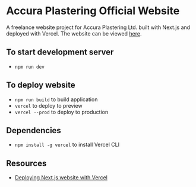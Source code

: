 # Accura Plastering Official Website

A freelance website project for Accura Plastering Ltd. built with Next.js and deployed with Vercel. The website can be viewed [here](https://accuraplastering.com).

## To start development server
-  ```npm run dev```

## To deploy website
- ```npm run build``` to build application
- ```vercel``` to deploy to preview
- ```vercel --prod``` to deploy to production

## Dependencies
- ```npm install -g vercel``` to install Vercel CLI

## Resources
- [Deploying Next.js website with Vercel](https://medium.com/@edsin.delikumar/ultimate-guide-to-deploying-next-js-applications-on-vercel-6b1374f4878#:~:text=From%20the%20Vercel%20dashboard%2C%20click,will%20automatically%20detect%20your%20Next)

